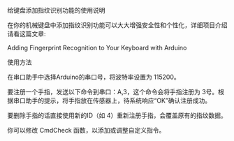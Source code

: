 给键盘添加指纹识别功能的使用说明

在你的机械键盘中添加指纹识别功能可以大大增强安全性和个性化，详细项目介绍请看这篇文章:

Adding Fingerprint Recognition to Your Keyboard with Arduino

使用方法

在串口助手中选择Arduino的串口号，将波特率设置为 115200。

要注册一个手指，发送以下命令到串口：A,3，这个命令会将手指注册为 3号。根据串口助手的提示，将手指放在传感器上，待系统响应“OK”确认注册成功。

要删除手指的话直接使用新的ID（如 4）重新注册手指，会覆盖原有的指纹数据。

你可以修改 CmdCheck 函数，以添加或调整自定义指令。

